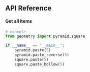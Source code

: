 
## API Reference

#### Get all items

```python
# example
from geometry import pyramid,square

if __name__ == '__main__':
    pyramid.paste(5)
    pyramid.paste_reverse(5)
    square.paste(5)
    square.paste_hollow(5)
```

